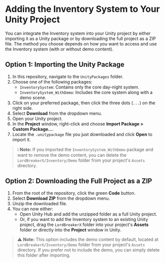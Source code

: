 # Adding the Inventory System to Your Unity Project

You can integrate the Inventory system into your Unity project by either importing it as a Unity package or by downloading the full project as a ZIP file. The method you choose depends on how you want to access and use the Inventory system (with or without demo content).

## Option 1: Importing the Unity Package

1. In this repository, navigate to the `UnityPackages` folder.
2. Choose one of the following packages:
   - `InventorySystem`: Contains only the core day-night system.
   - `InventorySystem_WithDemo`: Includes the core system along with a demo scene.
3. Click on your preferred package, then click the three dots (`...`) on the right side.
4. Select **Download** from the dropdown menu.
5. Open your Unity project.
6. In the **Project** window, right-click and choose **Import Package > Custom Package...**.
7. Locate the `.unitypackage` file you just downloaded and click **Open** to import it.

> ℹ️ **Note:** If you imported the `InventorySystem_WithDemo` package and want to remove the demo content, you can delete the `LordBreakerX/Inventory/Demo` folder from your project's `Assets` directory.

## Option 2: Downloading the Full Project as a ZIP

1. From the root of the repository, click the green **Code** button.
2. Select **Download ZIP** from the dropdown menu.
3. Unzip the downloaded file.
4. You can now either:
   - Open Unity Hub and add the unzipped folder as a full Unity project.
   - Or, if you want to add the Inventory system to an existing Unity project, drag the `LordBreakerX` folder into your project's **Assets** folder or directly into the **Project** window in Unity.

> ⚠️ **Note:** This option includes the demo content by default, located at `LordBreakerX/Inventory/Demo` folder from your project's `Assets` directory. If you prefer not to include the demo, you can simply delete this folder after importing.
